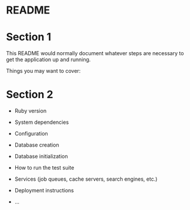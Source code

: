 # README

# Section 1

This README would normally document whatever steps are necessary to get the
application up and running.

Things you may want to cover:

# Section 2

* Ruby version

* System dependencies

* Configuration

* Database creation

* Database initialization

* How to run the test suite

* Services (job queues, cache servers, search engines, etc.)

* Deployment instructions

* ...
